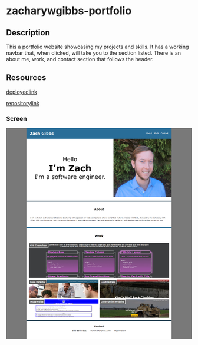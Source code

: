 # zacharywgibbs-portfolio

## Description
This a portfolio website showcasing my projects and skills. It has a working navbar that, when clicked, will take you to the section listed. There is an about me, work, and contact section that follows the header.

## Resources

[deployedlink](https://zgibbs58.github.io/zacharywgibbs-portfolio/)

[repositorylink](https://github.com/Zgibbs58/zacharywgibbs-portfolio)

### Screen

![screenshot](./assets/images/portfolio-screenshot.png)